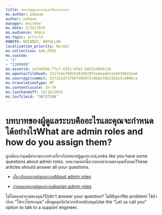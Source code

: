 ```yaml
---
title: บทบาทผู้ดูแลระบบและวิธีการกำหนด
ms.author: pebaum
author: pebaum
manager: mnirkhe
ms.date: 2/24/2018
ms.audience: Admin
ms.topic: article
ROBOTS: NOINDEX, NOFOLLOW
localization_priority: Normal
ms.collection: Adm_O365
ms.custom:
- "2"
- "1200008"
ms.assetid: ca7d439d-ffe7-4351-bfd1-b022e4056138
ms.openlocfilehash: 151f2def68b53838929f1ebeaa61a24439815aa0
ms.sourcegitcommit: 037331d71f06750d972c0b6278b23bb15c4806ca
ms.translationtype: MT
ms.contentlocale: th-TH
ms.lasthandoff: 10/18/2019
ms.locfileid: "36737108"
---
```

# <a name="what-are-admin-roles-and-how-do-you-assign-them"></a><span data-ttu-id="6c0e2-102">บทบาทของผู้ดูแลระบบคืออะไรและคุณจะกำหนดได้อย่างไร</span><span class="sxs-lookup"><span data-stu-id="6c0e2-102">What are admin roles and how do you assign them?</span></span>

<span data-ttu-id="6c0e2-103">ดูเหมือนว่าคุณมีคำถามบางอย่างเกี่ยวกับบทบาทผู้ดูแลระบบ</span><span class="sxs-lookup"><span data-stu-id="6c0e2-103">Looks like you have some questions about admin roles.</span></span> <span data-ttu-id="6c0e2-104">บทความเหล่านี้ควรตอบคำถามของคุณทั้งหมด</span><span class="sxs-lookup"><span data-stu-id="6c0e2-104">These articles should answer all your questions.</span></span>
  
- [<span data-ttu-id="6c0e2-105">เกี่ยวกับบทบาทผู้ดูแลระบบ</span><span class="sxs-lookup"><span data-stu-id="6c0e2-105">About admin roles</span></span>](https://docs.microsoft.com/office365/admin/add-users/about-admin-roles)

- [<span data-ttu-id="6c0e2-106">กำหนดบทบาทผู้ดูแลระบบ</span><span class="sxs-lookup"><span data-stu-id="6c0e2-106">Assign admin roles</span></span>](https://docs.microsoft.com/office365/admin/add-users/assign-admin-roles)

<span data-ttu-id="6c0e2-107">ไม่ได้ตอบคำถามของคุณ?</span><span class="sxs-lookup"><span data-stu-id="6c0e2-107">Didn't answer your question?</span></span> <span data-ttu-id="6c0e2-108">ไม่มีปัญหา!</span><span class="sxs-lookup"><span data-stu-id="6c0e2-108">No problem!</span></span> <span data-ttu-id="6c0e2-109">ใช้ตัวเลือก "ให้เราโทรหาคุณ" เพื่อพูดคุยกับวิศวกรฝ่ายสนับสนุน</span><span class="sxs-lookup"><span data-stu-id="6c0e2-109">Use the "Let us call you" option to talk to a support engineer.</span></span>
  